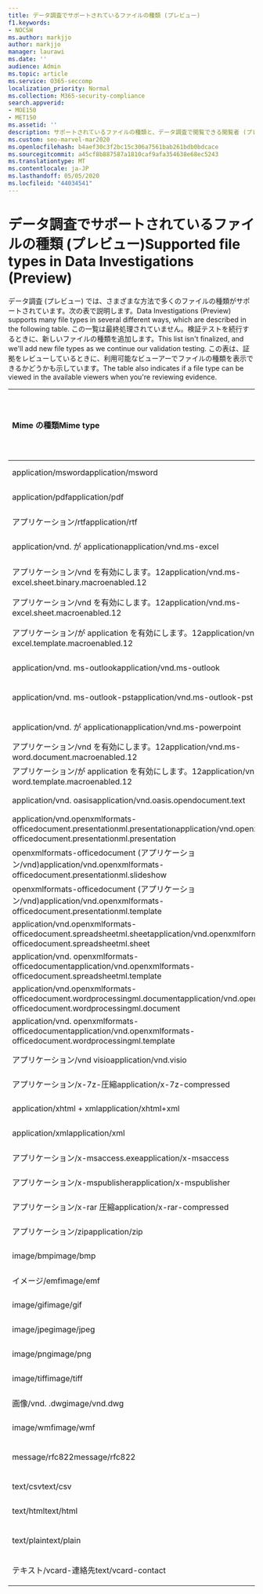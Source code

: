 ```yaml
---
title: データ調査でサポートされているファイルの種類 (プレビュー)
f1.keywords:
- NOCSH
ms.author: markjjo
author: markjjo
manager: laurawi
ms.date: ''
audience: Admin
ms.topic: article
ms.service: O365-seccomp
localization_priority: Normal
ms.collection: M365-security-compliance
search.appverid:
- MOE150
- MET150
ms.assetid: ''
description: サポートされているファイルの種類と、データ調査で閲覧できる閲覧者 (プレビュー) を一覧にした表。
ms.custom: seo-marvel-mar2020
ms.openlocfilehash: b4aef30c3f2bc15c306a7561bab261bdb0bdcace
ms.sourcegitcommit: a45cf8b887587a1810caf9afa354638e68ec5243
ms.translationtype: MT
ms.contentlocale: ja-JP
ms.lasthandoff: 05/05/2020
ms.locfileid: "44034541"
---
```

# <a name="supported-file-types-in-data-investigations-preview"></a><span data-ttu-id="0b7e5-103">データ調査でサポートされているファイルの種類 (プレビュー)</span><span class="sxs-lookup"><span data-stu-id="0b7e5-103">Supported file types in Data Investigations (Preview)</span></span>

<span data-ttu-id="0b7e5-104">データ調査 (プレビュー) では、さまざまな方法で多くのファイルの種類がサポートされています。次の表で説明します。</span><span class="sxs-lookup"><span data-stu-id="0b7e5-104">Data Investigations (Preview) supports many file types in several different ways, which are described in the following table.</span></span> <span data-ttu-id="0b7e5-105">この一覧は最終処理されていません。検証テストを続行するときに、新しいファイルの種類を追加します。</span><span class="sxs-lookup"><span data-stu-id="0b7e5-105">This list isn't finalized, and we'll add new file types as we continue our validation testing.</span></span> <span data-ttu-id="0b7e5-106">この表は、証拠をレビューしているときに、利用可能なビューアーでファイルの種類を表示できるかどうかも示しています。</span><span class="sxs-lookup"><span data-stu-id="0b7e5-106">The table also indicates if a file type can be viewed in the available viewers when you're reviewing evidence.</span></span>

| <span data-ttu-id="0b7e5-107">Mime の種類</span><span class="sxs-lookup"><span data-stu-id="0b7e5-107">Mime type</span></span> | <span data-ttu-id="0b7e5-108">File クラス</span><span class="sxs-lookup"><span data-stu-id="0b7e5-108">File class</span></span> | <span data-ttu-id="0b7e5-109">ネイティブビューアー</span><span class="sxs-lookup"><span data-stu-id="0b7e5-109">Native viewer</span></span> | <span data-ttu-id="0b7e5-110">テキストビューアー</span><span class="sxs-lookup"><span data-stu-id="0b7e5-110">Text viewer</span></span> | <span data-ttu-id="0b7e5-111">ビューアーに注釈を付ける</span><span class="sxs-lookup"><span data-stu-id="0b7e5-111">Annotate viewer</span></span> | <span data-ttu-id="0b7e5-112">コンテナーの抽出</span><span class="sxs-lookup"><span data-stu-id="0b7e5-112">Container extraction</span></span> | <span data-ttu-id="0b7e5-113">拡張機能</span><span class="sxs-lookup"><span data-stu-id="0b7e5-113">Extensions</span></span> |
| :- | :- | :- | :- | :- | :- | :- |
| <span data-ttu-id="0b7e5-114">application/msword</span><span class="sxs-lookup"><span data-stu-id="0b7e5-114">application/msword</span></span> | <span data-ttu-id="0b7e5-115">Document</span><span class="sxs-lookup"><span data-stu-id="0b7e5-115">Document</span></span> | <span data-ttu-id="0b7e5-116">はい</span><span class="sxs-lookup"><span data-stu-id="0b7e5-116">Yes</span></span> | <span data-ttu-id="0b7e5-117">はい</span><span class="sxs-lookup"><span data-stu-id="0b7e5-117">Yes</span></span> | <span data-ttu-id="0b7e5-118">はい</span><span class="sxs-lookup"><span data-stu-id="0b7e5-118">Yes</span></span> | <span data-ttu-id="0b7e5-119">いいえ</span><span class="sxs-lookup"><span data-stu-id="0b7e5-119">No</span></span> | <span data-ttu-id="0b7e5-120">.doc、.dat</span><span class="sxs-lookup"><span data-stu-id="0b7e5-120">.doc; .dat</span></span> |
| <span data-ttu-id="0b7e5-121">application/pdf</span><span class="sxs-lookup"><span data-stu-id="0b7e5-121">application/pdf</span></span> | <span data-ttu-id="0b7e5-122">Document</span><span class="sxs-lookup"><span data-stu-id="0b7e5-122">Document</span></span> | <span data-ttu-id="0b7e5-123">はい</span><span class="sxs-lookup"><span data-stu-id="0b7e5-123">Yes</span></span> | <span data-ttu-id="0b7e5-124">はい</span><span class="sxs-lookup"><span data-stu-id="0b7e5-124">Yes</span></span> | <span data-ttu-id="0b7e5-125">はい</span><span class="sxs-lookup"><span data-stu-id="0b7e5-125">Yes</span></span> | <span data-ttu-id="0b7e5-126">いいえ</span><span class="sxs-lookup"><span data-stu-id="0b7e5-126">No</span></span> | <span data-ttu-id="0b7e5-127">.pdf</span><span class="sxs-lookup"><span data-stu-id="0b7e5-127">.pdf</span></span> |
| <span data-ttu-id="0b7e5-128">アプリケーション/rtf</span><span class="sxs-lookup"><span data-stu-id="0b7e5-128">application/rtf</span></span> | <span data-ttu-id="0b7e5-129">Document</span><span class="sxs-lookup"><span data-stu-id="0b7e5-129">Document</span></span> | <span data-ttu-id="0b7e5-130">はい</span><span class="sxs-lookup"><span data-stu-id="0b7e5-130">Yes</span></span> | <span data-ttu-id="0b7e5-131">はい</span><span class="sxs-lookup"><span data-stu-id="0b7e5-131">Yes</span></span> | <span data-ttu-id="0b7e5-132">はい</span><span class="sxs-lookup"><span data-stu-id="0b7e5-132">Yes</span></span> | <span data-ttu-id="0b7e5-133">いいえ</span><span class="sxs-lookup"><span data-stu-id="0b7e5-133">No</span></span> | <span data-ttu-id="0b7e5-134">.rtf;。.doc</span><span class="sxs-lookup"><span data-stu-id="0b7e5-134">.rtf;.doc</span></span> |
| <span data-ttu-id="0b7e5-135">application/vnd. が application</span><span class="sxs-lookup"><span data-stu-id="0b7e5-135">application/vnd.ms-excel</span></span> | <span data-ttu-id="0b7e5-136">Document</span><span class="sxs-lookup"><span data-stu-id="0b7e5-136">Document</span></span> | <span data-ttu-id="0b7e5-137">はい</span><span class="sxs-lookup"><span data-stu-id="0b7e5-137">Yes</span></span> | <span data-ttu-id="0b7e5-138">はい</span><span class="sxs-lookup"><span data-stu-id="0b7e5-138">Yes</span></span> | <span data-ttu-id="0b7e5-139">はい</span><span class="sxs-lookup"><span data-stu-id="0b7e5-139">Yes</span></span> | <span data-ttu-id="0b7e5-140">いいえ</span><span class="sxs-lookup"><span data-stu-id="0b7e5-140">No</span></span> | <span data-ttu-id="0b7e5-141">.xls、.dat</span><span class="sxs-lookup"><span data-stu-id="0b7e5-141">.xls; .dat</span></span> |
| <span data-ttu-id="0b7e5-142">アプリケーション/vnd を有効にします。12</span><span class="sxs-lookup"><span data-stu-id="0b7e5-142">application/vnd.ms-excel.sheet.binary.macroenabled.12</span></span> | <span data-ttu-id="0b7e5-143">生産性/オープンドキュメント形式</span><span class="sxs-lookup"><span data-stu-id="0b7e5-143">Productivity / Open Document Format</span></span> | <span data-ttu-id="0b7e5-144">はい</span><span class="sxs-lookup"><span data-stu-id="0b7e5-144">Yes</span></span> | <span data-ttu-id="0b7e5-145">はい</span><span class="sxs-lookup"><span data-stu-id="0b7e5-145">Yes</span></span> | <span data-ttu-id="0b7e5-146">不要</span><span class="sxs-lookup"><span data-stu-id="0b7e5-146">No</span></span> | <span data-ttu-id="0b7e5-147">いいえ</span><span class="sxs-lookup"><span data-stu-id="0b7e5-147">No</span></span> | <span data-ttu-id="0b7e5-148">.xlsb</span><span class="sxs-lookup"><span data-stu-id="0b7e5-148">.xlsb</span></span> |
| <span data-ttu-id="0b7e5-149">アプリケーション/vnd を有効にします。12</span><span class="sxs-lookup"><span data-stu-id="0b7e5-149">application/vnd.ms-excel.sheet.macroenabled.12</span></span> | <span data-ttu-id="0b7e5-150">Document</span><span class="sxs-lookup"><span data-stu-id="0b7e5-150">Document</span></span> | <span data-ttu-id="0b7e5-151">はい</span><span class="sxs-lookup"><span data-stu-id="0b7e5-151">Yes</span></span> | <span data-ttu-id="0b7e5-152">はい</span><span class="sxs-lookup"><span data-stu-id="0b7e5-152">Yes</span></span> | <span data-ttu-id="0b7e5-153">はい</span><span class="sxs-lookup"><span data-stu-id="0b7e5-153">Yes</span></span> | <span data-ttu-id="0b7e5-154">いいえ</span><span class="sxs-lookup"><span data-stu-id="0b7e5-154">No</span></span> | <span data-ttu-id="0b7e5-155">.xlsm</span><span class="sxs-lookup"><span data-stu-id="0b7e5-155">.xlsm</span></span> |
| <span data-ttu-id="0b7e5-156">アプリケーション/が application を有効にします。12</span><span class="sxs-lookup"><span data-stu-id="0b7e5-156">application/vnd.ms-excel.template.macroenabled.12</span></span> | <span data-ttu-id="0b7e5-157">生産性/オープンドキュメント形式</span><span class="sxs-lookup"><span data-stu-id="0b7e5-157">Productivity / Open Document Format</span></span> | <span data-ttu-id="0b7e5-158">いいえ</span><span class="sxs-lookup"><span data-stu-id="0b7e5-158">No</span></span> | <span data-ttu-id="0b7e5-159">はい</span><span class="sxs-lookup"><span data-stu-id="0b7e5-159">Yes</span></span> | <span data-ttu-id="0b7e5-160">不要</span><span class="sxs-lookup"><span data-stu-id="0b7e5-160">No</span></span> | <span data-ttu-id="0b7e5-161">いいえ</span><span class="sxs-lookup"><span data-stu-id="0b7e5-161">No</span></span> | <span data-ttu-id="0b7e5-162">。 xltm</span><span class="sxs-lookup"><span data-stu-id="0b7e5-162">.xltm</span></span> |
| <span data-ttu-id="0b7e5-163">application/vnd. ms-outlook</span><span class="sxs-lookup"><span data-stu-id="0b7e5-163">application/vnd.ms-outlook</span></span> | <span data-ttu-id="0b7e5-164">生産性</span><span class="sxs-lookup"><span data-stu-id="0b7e5-164">Productivity</span></span> | <span data-ttu-id="0b7e5-165">いいえ</span><span class="sxs-lookup"><span data-stu-id="0b7e5-165">No</span></span> | <span data-ttu-id="0b7e5-166">いいえ</span><span class="sxs-lookup"><span data-stu-id="0b7e5-166">No</span></span> | <span data-ttu-id="0b7e5-167">いいえ</span><span class="sxs-lookup"><span data-stu-id="0b7e5-167">No</span></span> | <span data-ttu-id="0b7e5-168">いいえ</span><span class="sxs-lookup"><span data-stu-id="0b7e5-168">No</span></span> | <span data-ttu-id="0b7e5-169">.msg</span><span class="sxs-lookup"><span data-stu-id="0b7e5-169">.msg</span></span> |
| <span data-ttu-id="0b7e5-170">application/vnd. ms-outlook-pst</span><span class="sxs-lookup"><span data-stu-id="0b7e5-170">application/vnd.ms-outlook-pst</span></span> | <span data-ttu-id="0b7e5-171">生産性/コラボレーション</span><span class="sxs-lookup"><span data-stu-id="0b7e5-171">Productivity / Collaboration</span></span> | <span data-ttu-id="0b7e5-172">いいえ</span><span class="sxs-lookup"><span data-stu-id="0b7e5-172">No</span></span> | <span data-ttu-id="0b7e5-173">いいえ</span><span class="sxs-lookup"><span data-stu-id="0b7e5-173">No</span></span> | <span data-ttu-id="0b7e5-174">いいえ</span><span class="sxs-lookup"><span data-stu-id="0b7e5-174">No</span></span> | <span data-ttu-id="0b7e5-175">はい</span><span class="sxs-lookup"><span data-stu-id="0b7e5-175">Yes</span></span> | <span data-ttu-id="0b7e5-176">.pst</span><span class="sxs-lookup"><span data-stu-id="0b7e5-176">.pst</span></span> |
| <span data-ttu-id="0b7e5-177">application/vnd. が application</span><span class="sxs-lookup"><span data-stu-id="0b7e5-177">application/vnd.ms-powerpoint</span></span> | <span data-ttu-id="0b7e5-178">Document</span><span class="sxs-lookup"><span data-stu-id="0b7e5-178">Document</span></span> | <span data-ttu-id="0b7e5-179">はい</span><span class="sxs-lookup"><span data-stu-id="0b7e5-179">Yes</span></span> | <span data-ttu-id="0b7e5-180">はい</span><span class="sxs-lookup"><span data-stu-id="0b7e5-180">Yes</span></span> | <span data-ttu-id="0b7e5-181">はい</span><span class="sxs-lookup"><span data-stu-id="0b7e5-181">Yes</span></span> | <span data-ttu-id="0b7e5-182">いいえ</span><span class="sxs-lookup"><span data-stu-id="0b7e5-182">No</span></span> | <span data-ttu-id="0b7e5-183">.ppt; .pps;。なべ</span><span class="sxs-lookup"><span data-stu-id="0b7e5-183">.ppt; .pps;.pot</span></span> |
| <span data-ttu-id="0b7e5-184">アプリケーション/vnd を有効にします。12</span><span class="sxs-lookup"><span data-stu-id="0b7e5-184">application/vnd.ms-word.document.macroenabled.12</span></span> | <span data-ttu-id="0b7e5-185">Document</span><span class="sxs-lookup"><span data-stu-id="0b7e5-185">Document</span></span> | <span data-ttu-id="0b7e5-186">はい</span><span class="sxs-lookup"><span data-stu-id="0b7e5-186">Yes</span></span> | <span data-ttu-id="0b7e5-187">はい</span><span class="sxs-lookup"><span data-stu-id="0b7e5-187">Yes</span></span> | <span data-ttu-id="0b7e5-188">はい</span><span class="sxs-lookup"><span data-stu-id="0b7e5-188">Yes</span></span> | <span data-ttu-id="0b7e5-189">いいえ</span><span class="sxs-lookup"><span data-stu-id="0b7e5-189">No</span></span> | <span data-ttu-id="0b7e5-190">.docm</span><span class="sxs-lookup"><span data-stu-id="0b7e5-190">.docm</span></span> |
| <span data-ttu-id="0b7e5-191">アプリケーション/が application を有効にします。12</span><span class="sxs-lookup"><span data-stu-id="0b7e5-191">application/vnd.ms-word.template.macroenabled.12</span></span> | <span data-ttu-id="0b7e5-192">Document</span><span class="sxs-lookup"><span data-stu-id="0b7e5-192">Document</span></span> | <span data-ttu-id="0b7e5-193">はい</span><span class="sxs-lookup"><span data-stu-id="0b7e5-193">Yes</span></span> | <span data-ttu-id="0b7e5-194">はい</span><span class="sxs-lookup"><span data-stu-id="0b7e5-194">Yes</span></span> | <span data-ttu-id="0b7e5-195">はい</span><span class="sxs-lookup"><span data-stu-id="0b7e5-195">Yes</span></span> | <span data-ttu-id="0b7e5-196">いいえ</span><span class="sxs-lookup"><span data-stu-id="0b7e5-196">No</span></span> | <span data-ttu-id="0b7e5-197">normal.dotm</span><span class="sxs-lookup"><span data-stu-id="0b7e5-197">.dotm</span></span> |
| <span data-ttu-id="0b7e5-198">application/vnd. oasis</span><span class="sxs-lookup"><span data-stu-id="0b7e5-198">application/vnd.oasis.opendocument.text</span></span> | <span data-ttu-id="0b7e5-199">Document</span><span class="sxs-lookup"><span data-stu-id="0b7e5-199">Document</span></span> | <span data-ttu-id="0b7e5-200">はい</span><span class="sxs-lookup"><span data-stu-id="0b7e5-200">Yes</span></span> | <span data-ttu-id="0b7e5-201">はい</span><span class="sxs-lookup"><span data-stu-id="0b7e5-201">Yes</span></span> | <span data-ttu-id="0b7e5-202">はい</span><span class="sxs-lookup"><span data-stu-id="0b7e5-202">Yes</span></span> | <span data-ttu-id="0b7e5-203">いいえ</span><span class="sxs-lookup"><span data-stu-id="0b7e5-203">No</span></span> | <span data-ttu-id="0b7e5-204">odt</span><span class="sxs-lookup"><span data-stu-id="0b7e5-204">.odt;</span></span>  |
| <span data-ttu-id="0b7e5-205">application/vnd.openxmlformats-officedocument.presentationml.presentation</span><span class="sxs-lookup"><span data-stu-id="0b7e5-205">application/vnd.openxmlformats-officedocument.presentationml.presentation</span></span> | <span data-ttu-id="0b7e5-206">Document</span><span class="sxs-lookup"><span data-stu-id="0b7e5-206">Document</span></span> | <span data-ttu-id="0b7e5-207">はい</span><span class="sxs-lookup"><span data-stu-id="0b7e5-207">Yes</span></span> | <span data-ttu-id="0b7e5-208">はい</span><span class="sxs-lookup"><span data-stu-id="0b7e5-208">Yes</span></span> | <span data-ttu-id="0b7e5-209">はい</span><span class="sxs-lookup"><span data-stu-id="0b7e5-209">Yes</span></span> | <span data-ttu-id="0b7e5-210">いいえ</span><span class="sxs-lookup"><span data-stu-id="0b7e5-210">No</span></span> | <span data-ttu-id="0b7e5-211">.pptx</span><span class="sxs-lookup"><span data-stu-id="0b7e5-211">.pptx</span></span> |
| <span data-ttu-id="0b7e5-212">openxmlformats-officedocument (アプリケーション/vnd)</span><span class="sxs-lookup"><span data-stu-id="0b7e5-212">application/vnd.openxmlformats-officedocument.presentationml.slideshow</span></span> | <span data-ttu-id="0b7e5-213">生産性/オープンドキュメント形式</span><span class="sxs-lookup"><span data-stu-id="0b7e5-213">Productivity / Open Document Format</span></span> | <span data-ttu-id="0b7e5-214">はい</span><span class="sxs-lookup"><span data-stu-id="0b7e5-214">Yes</span></span> | <span data-ttu-id="0b7e5-215">はい</span><span class="sxs-lookup"><span data-stu-id="0b7e5-215">Yes</span></span> | <span data-ttu-id="0b7e5-216">はい</span><span class="sxs-lookup"><span data-stu-id="0b7e5-216">Yes</span></span> | <span data-ttu-id="0b7e5-217">いいえ</span><span class="sxs-lookup"><span data-stu-id="0b7e5-217">No</span></span> | <span data-ttu-id="0b7e5-218">. ppsx</span><span class="sxs-lookup"><span data-stu-id="0b7e5-218">.ppsx</span></span> |
| <span data-ttu-id="0b7e5-219">openxmlformats-officedocument (アプリケーション/vnd)</span><span class="sxs-lookup"><span data-stu-id="0b7e5-219">application/vnd.openxmlformats-officedocument.presentationml.template</span></span> | <span data-ttu-id="0b7e5-220">Document</span><span class="sxs-lookup"><span data-stu-id="0b7e5-220">Document</span></span> | <span data-ttu-id="0b7e5-221">はい</span><span class="sxs-lookup"><span data-stu-id="0b7e5-221">Yes</span></span> | <span data-ttu-id="0b7e5-222">はい</span><span class="sxs-lookup"><span data-stu-id="0b7e5-222">Yes</span></span> | <span data-ttu-id="0b7e5-223">はい</span><span class="sxs-lookup"><span data-stu-id="0b7e5-223">Yes</span></span> | <span data-ttu-id="0b7e5-224">いいえ</span><span class="sxs-lookup"><span data-stu-id="0b7e5-224">No</span></span> | <span data-ttu-id="0b7e5-225">. potx</span><span class="sxs-lookup"><span data-stu-id="0b7e5-225">.potx</span></span> |
| <span data-ttu-id="0b7e5-226">application/vnd.openxmlformats-officedocument.spreadsheetml.sheet</span><span class="sxs-lookup"><span data-stu-id="0b7e5-226">application/vnd.openxmlformats-officedocument.spreadsheetml.sheet</span></span> | <span data-ttu-id="0b7e5-227">Document</span><span class="sxs-lookup"><span data-stu-id="0b7e5-227">Document</span></span> | <span data-ttu-id="0b7e5-228">はい</span><span class="sxs-lookup"><span data-stu-id="0b7e5-228">Yes</span></span> | <span data-ttu-id="0b7e5-229">はい</span><span class="sxs-lookup"><span data-stu-id="0b7e5-229">Yes</span></span> | <span data-ttu-id="0b7e5-230">はい</span><span class="sxs-lookup"><span data-stu-id="0b7e5-230">Yes</span></span> | <span data-ttu-id="0b7e5-231">いいえ</span><span class="sxs-lookup"><span data-stu-id="0b7e5-231">No</span></span> | <span data-ttu-id="0b7e5-232">.xlsx</span><span class="sxs-lookup"><span data-stu-id="0b7e5-232">.xlsx</span></span> |
| <span data-ttu-id="0b7e5-233">application/vnd. openxmlformats-officedocument</span><span class="sxs-lookup"><span data-stu-id="0b7e5-233">application/vnd.openxmlformats-officedocument.spreadsheetml.template</span></span> | <span data-ttu-id="0b7e5-234">Document</span><span class="sxs-lookup"><span data-stu-id="0b7e5-234">Document</span></span> | <span data-ttu-id="0b7e5-235">はい</span><span class="sxs-lookup"><span data-stu-id="0b7e5-235">Yes</span></span> | <span data-ttu-id="0b7e5-236">はい</span><span class="sxs-lookup"><span data-stu-id="0b7e5-236">Yes</span></span> | <span data-ttu-id="0b7e5-237">はい</span><span class="sxs-lookup"><span data-stu-id="0b7e5-237">Yes</span></span> | <span data-ttu-id="0b7e5-238">いいえ</span><span class="sxs-lookup"><span data-stu-id="0b7e5-238">No</span></span> | <span data-ttu-id="0b7e5-239">。 xltx</span><span class="sxs-lookup"><span data-stu-id="0b7e5-239">.xltx</span></span> |
| <span data-ttu-id="0b7e5-240">application/vnd.openxmlformats-officedocument.wordprocessingml.document</span><span class="sxs-lookup"><span data-stu-id="0b7e5-240">application/vnd.openxmlformats-officedocument.wordprocessingml.document</span></span> | <span data-ttu-id="0b7e5-241">Document</span><span class="sxs-lookup"><span data-stu-id="0b7e5-241">Document</span></span> | <span data-ttu-id="0b7e5-242">はい</span><span class="sxs-lookup"><span data-stu-id="0b7e5-242">Yes</span></span> | <span data-ttu-id="0b7e5-243">はい</span><span class="sxs-lookup"><span data-stu-id="0b7e5-243">Yes</span></span> | <span data-ttu-id="0b7e5-244">はい</span><span class="sxs-lookup"><span data-stu-id="0b7e5-244">Yes</span></span> | <span data-ttu-id="0b7e5-245">いいえ</span><span class="sxs-lookup"><span data-stu-id="0b7e5-245">No</span></span> | <span data-ttu-id="0b7e5-246">.docx</span><span class="sxs-lookup"><span data-stu-id="0b7e5-246">.docx</span></span> |
| <span data-ttu-id="0b7e5-247">application/vnd. openxmlformats-officedocument</span><span class="sxs-lookup"><span data-stu-id="0b7e5-247">application/vnd.openxmlformats-officedocument.wordprocessingml.template</span></span> | <span data-ttu-id="0b7e5-248">Document</span><span class="sxs-lookup"><span data-stu-id="0b7e5-248">Document</span></span> | <span data-ttu-id="0b7e5-249">はい</span><span class="sxs-lookup"><span data-stu-id="0b7e5-249">Yes</span></span> | <span data-ttu-id="0b7e5-250">はい</span><span class="sxs-lookup"><span data-stu-id="0b7e5-250">Yes</span></span> | <span data-ttu-id="0b7e5-251">はい</span><span class="sxs-lookup"><span data-stu-id="0b7e5-251">Yes</span></span> | <span data-ttu-id="0b7e5-252">いいえ</span><span class="sxs-lookup"><span data-stu-id="0b7e5-252">No</span></span> | <span data-ttu-id="0b7e5-253">.dotx</span><span class="sxs-lookup"><span data-stu-id="0b7e5-253">.dotx</span></span> |
| <span data-ttu-id="0b7e5-254">アプリケーション/vnd visio</span><span class="sxs-lookup"><span data-stu-id="0b7e5-254">application/vnd.visio</span></span> | <span data-ttu-id="0b7e5-255">Document</span><span class="sxs-lookup"><span data-stu-id="0b7e5-255">Document</span></span> | <span data-ttu-id="0b7e5-256">はい</span><span class="sxs-lookup"><span data-stu-id="0b7e5-256">Yes</span></span> | <span data-ttu-id="0b7e5-257">はい</span><span class="sxs-lookup"><span data-stu-id="0b7e5-257">Yes</span></span> | <span data-ttu-id="0b7e5-258">はい</span><span class="sxs-lookup"><span data-stu-id="0b7e5-258">Yes</span></span> | <span data-ttu-id="0b7e5-259">いいえ</span><span class="sxs-lookup"><span data-stu-id="0b7e5-259">No</span></span> | <span data-ttu-id="0b7e5-260">.vsd</span><span class="sxs-lookup"><span data-stu-id="0b7e5-260">.vsd</span></span> |
| <span data-ttu-id="0b7e5-261">アプリケーション/x-7z-圧縮</span><span class="sxs-lookup"><span data-stu-id="0b7e5-261">application/x-7z-compressed</span></span> | <span data-ttu-id="0b7e5-262">Archive/Container</span><span class="sxs-lookup"><span data-stu-id="0b7e5-262">Archive / Container</span></span> | <span data-ttu-id="0b7e5-263">いいえ</span><span class="sxs-lookup"><span data-stu-id="0b7e5-263">No</span></span> | <span data-ttu-id="0b7e5-264">いいえ</span><span class="sxs-lookup"><span data-stu-id="0b7e5-264">No</span></span> | <span data-ttu-id="0b7e5-265">いいえ</span><span class="sxs-lookup"><span data-stu-id="0b7e5-265">No</span></span> | <span data-ttu-id="0b7e5-266">はい</span><span class="sxs-lookup"><span data-stu-id="0b7e5-266">Yes</span></span> | <span data-ttu-id="0b7e5-267">. 7z</span><span class="sxs-lookup"><span data-stu-id="0b7e5-267">.7z</span></span> |
| <span data-ttu-id="0b7e5-268">application/xhtml + xml</span><span class="sxs-lookup"><span data-stu-id="0b7e5-268">application/xhtml+xml</span></span> | <span data-ttu-id="0b7e5-269">Document</span><span class="sxs-lookup"><span data-stu-id="0b7e5-269">Document</span></span> | <span data-ttu-id="0b7e5-270">はい</span><span class="sxs-lookup"><span data-stu-id="0b7e5-270">Yes</span></span> | <span data-ttu-id="0b7e5-271">はい</span><span class="sxs-lookup"><span data-stu-id="0b7e5-271">Yes</span></span> | <span data-ttu-id="0b7e5-272">はい</span><span class="sxs-lookup"><span data-stu-id="0b7e5-272">Yes</span></span> | <span data-ttu-id="0b7e5-273">いいえ</span><span class="sxs-lookup"><span data-stu-id="0b7e5-273">No</span></span> | <span data-ttu-id="0b7e5-274">xhtml</span><span class="sxs-lookup"><span data-stu-id="0b7e5-274">.xhtml</span></span> |
| <span data-ttu-id="0b7e5-275">application/xml</span><span class="sxs-lookup"><span data-stu-id="0b7e5-275">application/xml</span></span> | <span data-ttu-id="0b7e5-276">Document</span><span class="sxs-lookup"><span data-stu-id="0b7e5-276">Document</span></span> | <span data-ttu-id="0b7e5-277">はい</span><span class="sxs-lookup"><span data-stu-id="0b7e5-277">Yes</span></span> | <span data-ttu-id="0b7e5-278">はい</span><span class="sxs-lookup"><span data-stu-id="0b7e5-278">Yes</span></span> | <span data-ttu-id="0b7e5-279">はい</span><span class="sxs-lookup"><span data-stu-id="0b7e5-279">Yes</span></span> | <span data-ttu-id="0b7e5-280">いいえ</span><span class="sxs-lookup"><span data-stu-id="0b7e5-280">No</span></span> | <span data-ttu-id="0b7e5-281">.xml</span><span class="sxs-lookup"><span data-stu-id="0b7e5-281">.xml</span></span> |
| <span data-ttu-id="0b7e5-282">アプリケーション/x-msaccess.exe</span><span class="sxs-lookup"><span data-stu-id="0b7e5-282">application/x-msaccess</span></span> | <span data-ttu-id="0b7e5-283">Document</span><span class="sxs-lookup"><span data-stu-id="0b7e5-283">Document</span></span> | <span data-ttu-id="0b7e5-284">はい</span><span class="sxs-lookup"><span data-stu-id="0b7e5-284">Yes</span></span> | <span data-ttu-id="0b7e5-285">はい</span><span class="sxs-lookup"><span data-stu-id="0b7e5-285">Yes</span></span> | <span data-ttu-id="0b7e5-286">はい</span><span class="sxs-lookup"><span data-stu-id="0b7e5-286">Yes</span></span> | <span data-ttu-id="0b7e5-287">いいえ</span><span class="sxs-lookup"><span data-stu-id="0b7e5-287">No</span></span> | <span data-ttu-id="0b7e5-288">.mdb</span><span class="sxs-lookup"><span data-stu-id="0b7e5-288">.mdb</span></span> |
| <span data-ttu-id="0b7e5-289">アプリケーション/x-mspublisher</span><span class="sxs-lookup"><span data-stu-id="0b7e5-289">application/x-mspublisher</span></span> | <span data-ttu-id="0b7e5-290">Document</span><span class="sxs-lookup"><span data-stu-id="0b7e5-290">Document</span></span> | <span data-ttu-id="0b7e5-291">はい</span><span class="sxs-lookup"><span data-stu-id="0b7e5-291">Yes</span></span> | <span data-ttu-id="0b7e5-292">はい</span><span class="sxs-lookup"><span data-stu-id="0b7e5-292">Yes</span></span> | <span data-ttu-id="0b7e5-293">はい</span><span class="sxs-lookup"><span data-stu-id="0b7e5-293">Yes</span></span> | <span data-ttu-id="0b7e5-294">いいえ</span><span class="sxs-lookup"><span data-stu-id="0b7e5-294">No</span></span> | <span data-ttu-id="0b7e5-295">.pub</span><span class="sxs-lookup"><span data-stu-id="0b7e5-295">.pub</span></span> |
| <span data-ttu-id="0b7e5-296">アプリケーション/x-rar 圧縮</span><span class="sxs-lookup"><span data-stu-id="0b7e5-296">application/x-rar-compressed</span></span> | <span data-ttu-id="0b7e5-297">Archive/Container</span><span class="sxs-lookup"><span data-stu-id="0b7e5-297">Archive / Container</span></span> | <span data-ttu-id="0b7e5-298">いいえ</span><span class="sxs-lookup"><span data-stu-id="0b7e5-298">No</span></span> | <span data-ttu-id="0b7e5-299">いいえ</span><span class="sxs-lookup"><span data-stu-id="0b7e5-299">No</span></span> | <span data-ttu-id="0b7e5-300">いいえ</span><span class="sxs-lookup"><span data-stu-id="0b7e5-300">No</span></span> | <span data-ttu-id="0b7e5-301">はい</span><span class="sxs-lookup"><span data-stu-id="0b7e5-301">Yes</span></span> | <span data-ttu-id="0b7e5-302">rar</span><span class="sxs-lookup"><span data-stu-id="0b7e5-302">.rar</span></span> |
| <span data-ttu-id="0b7e5-303">アプリケーション/zip</span><span class="sxs-lookup"><span data-stu-id="0b7e5-303">application/zip</span></span> | <span data-ttu-id="0b7e5-304">Archive/Container</span><span class="sxs-lookup"><span data-stu-id="0b7e5-304">Archive / Container</span></span> | <span data-ttu-id="0b7e5-305">いいえ</span><span class="sxs-lookup"><span data-stu-id="0b7e5-305">No</span></span> | <span data-ttu-id="0b7e5-306">いいえ</span><span class="sxs-lookup"><span data-stu-id="0b7e5-306">No</span></span> | <span data-ttu-id="0b7e5-307">いいえ</span><span class="sxs-lookup"><span data-stu-id="0b7e5-307">No</span></span> | <span data-ttu-id="0b7e5-308">はい</span><span class="sxs-lookup"><span data-stu-id="0b7e5-308">Yes</span></span> | <span data-ttu-id="0b7e5-309">.zip</span><span class="sxs-lookup"><span data-stu-id="0b7e5-309">.zip</span></span> |
| <span data-ttu-id="0b7e5-310">image/bmp</span><span class="sxs-lookup"><span data-stu-id="0b7e5-310">image/bmp</span></span> | <span data-ttu-id="0b7e5-311">イメージ</span><span class="sxs-lookup"><span data-stu-id="0b7e5-311">Image</span></span> | <span data-ttu-id="0b7e5-312">はい</span><span class="sxs-lookup"><span data-stu-id="0b7e5-312">Yes</span></span> | <span data-ttu-id="0b7e5-313">はい</span><span class="sxs-lookup"><span data-stu-id="0b7e5-313">Yes</span></span> | <span data-ttu-id="0b7e5-314">はい</span><span class="sxs-lookup"><span data-stu-id="0b7e5-314">Yes</span></span> | <span data-ttu-id="0b7e5-315">いいえ</span><span class="sxs-lookup"><span data-stu-id="0b7e5-315">No</span></span> | <span data-ttu-id="0b7e5-316">.bmp</span><span class="sxs-lookup"><span data-stu-id="0b7e5-316">.bmp</span></span> |
| <span data-ttu-id="0b7e5-317">イメージ/emf</span><span class="sxs-lookup"><span data-stu-id="0b7e5-317">image/emf</span></span> | <span data-ttu-id="0b7e5-318">イメージ</span><span class="sxs-lookup"><span data-stu-id="0b7e5-318">Image</span></span> | <span data-ttu-id="0b7e5-319">はい</span><span class="sxs-lookup"><span data-stu-id="0b7e5-319">Yes</span></span> | <span data-ttu-id="0b7e5-320">はい</span><span class="sxs-lookup"><span data-stu-id="0b7e5-320">Yes</span></span> | <span data-ttu-id="0b7e5-321">はい</span><span class="sxs-lookup"><span data-stu-id="0b7e5-321">Yes</span></span> | <span data-ttu-id="0b7e5-322">いいえ</span><span class="sxs-lookup"><span data-stu-id="0b7e5-322">No</span></span> | <span data-ttu-id="0b7e5-323">.emf</span><span class="sxs-lookup"><span data-stu-id="0b7e5-323">.emf</span></span> |
| <span data-ttu-id="0b7e5-324">image/gif</span><span class="sxs-lookup"><span data-stu-id="0b7e5-324">image/gif</span></span> | <span data-ttu-id="0b7e5-325">Document</span><span class="sxs-lookup"><span data-stu-id="0b7e5-325">Document</span></span> | <span data-ttu-id="0b7e5-326">はい</span><span class="sxs-lookup"><span data-stu-id="0b7e5-326">Yes</span></span> | <span data-ttu-id="0b7e5-327">はい</span><span class="sxs-lookup"><span data-stu-id="0b7e5-327">Yes</span></span> | <span data-ttu-id="0b7e5-328">はい</span><span class="sxs-lookup"><span data-stu-id="0b7e5-328">Yes</span></span> | <span data-ttu-id="0b7e5-329">いいえ</span><span class="sxs-lookup"><span data-stu-id="0b7e5-329">No</span></span> | <span data-ttu-id="0b7e5-330">.gif</span><span class="sxs-lookup"><span data-stu-id="0b7e5-330">.gif</span></span> |
| <span data-ttu-id="0b7e5-331">image/jpeg</span><span class="sxs-lookup"><span data-stu-id="0b7e5-331">image/jpeg</span></span> | <span data-ttu-id="0b7e5-332">イメージ</span><span class="sxs-lookup"><span data-stu-id="0b7e5-332">Image</span></span> | <span data-ttu-id="0b7e5-333">はい</span><span class="sxs-lookup"><span data-stu-id="0b7e5-333">Yes</span></span> | <span data-ttu-id="0b7e5-334">はい</span><span class="sxs-lookup"><span data-stu-id="0b7e5-334">Yes</span></span> | <span data-ttu-id="0b7e5-335">はい</span><span class="sxs-lookup"><span data-stu-id="0b7e5-335">Yes</span></span> | <span data-ttu-id="0b7e5-336">いいえ</span><span class="sxs-lookup"><span data-stu-id="0b7e5-336">No</span></span> | <span data-ttu-id="0b7e5-337">.jpg、.jpeg、...jpgt</span><span class="sxs-lookup"><span data-stu-id="0b7e5-337">.jpg; .jpeg; .dat;.jpgt</span></span> |
| <span data-ttu-id="0b7e5-338">image/png</span><span class="sxs-lookup"><span data-stu-id="0b7e5-338">image/png</span></span> | <span data-ttu-id="0b7e5-339">イメージ</span><span class="sxs-lookup"><span data-stu-id="0b7e5-339">Image</span></span> | <span data-ttu-id="0b7e5-340">はい</span><span class="sxs-lookup"><span data-stu-id="0b7e5-340">Yes</span></span> | <span data-ttu-id="0b7e5-341">はい</span><span class="sxs-lookup"><span data-stu-id="0b7e5-341">Yes</span></span> | <span data-ttu-id="0b7e5-342">はい</span><span class="sxs-lookup"><span data-stu-id="0b7e5-342">Yes</span></span> | <span data-ttu-id="0b7e5-343">いいえ</span><span class="sxs-lookup"><span data-stu-id="0b7e5-343">No</span></span> | <span data-ttu-id="0b7e5-344">.png</span><span class="sxs-lookup"><span data-stu-id="0b7e5-344">.png</span></span> |
| <span data-ttu-id="0b7e5-345">image/tiff</span><span class="sxs-lookup"><span data-stu-id="0b7e5-345">image/tiff</span></span> | <span data-ttu-id="0b7e5-346">イメージ</span><span class="sxs-lookup"><span data-stu-id="0b7e5-346">Image</span></span> | <span data-ttu-id="0b7e5-347">はい</span><span class="sxs-lookup"><span data-stu-id="0b7e5-347">Yes</span></span> | <span data-ttu-id="0b7e5-348">はい</span><span class="sxs-lookup"><span data-stu-id="0b7e5-348">Yes</span></span> | <span data-ttu-id="0b7e5-349">はい</span><span class="sxs-lookup"><span data-stu-id="0b7e5-349">Yes</span></span> | <span data-ttu-id="0b7e5-350">いいえ</span><span class="sxs-lookup"><span data-stu-id="0b7e5-350">No</span></span> | <span data-ttu-id="0b7e5-351">.tif</span><span class="sxs-lookup"><span data-stu-id="0b7e5-351">.tif</span></span> |
| <span data-ttu-id="0b7e5-352">画像/vnd. .dwg</span><span class="sxs-lookup"><span data-stu-id="0b7e5-352">image/vnd.dwg</span></span> | <span data-ttu-id="0b7e5-353">Document</span><span class="sxs-lookup"><span data-stu-id="0b7e5-353">Document</span></span> | <span data-ttu-id="0b7e5-354">はい</span><span class="sxs-lookup"><span data-stu-id="0b7e5-354">Yes</span></span> | <span data-ttu-id="0b7e5-355">はい</span><span class="sxs-lookup"><span data-stu-id="0b7e5-355">Yes</span></span> | <span data-ttu-id="0b7e5-356">はい</span><span class="sxs-lookup"><span data-stu-id="0b7e5-356">Yes</span></span> | <span data-ttu-id="0b7e5-357">いいえ</span><span class="sxs-lookup"><span data-stu-id="0b7e5-357">No</span></span> | <span data-ttu-id="0b7e5-358">.dwg;。dxf</span><span class="sxs-lookup"><span data-stu-id="0b7e5-358">.dwg;.dxf;</span></span> |
| <span data-ttu-id="0b7e5-359">image/wmf</span><span class="sxs-lookup"><span data-stu-id="0b7e5-359">image/wmf</span></span> | <span data-ttu-id="0b7e5-360">Document</span><span class="sxs-lookup"><span data-stu-id="0b7e5-360">Document</span></span> | <span data-ttu-id="0b7e5-361">はい</span><span class="sxs-lookup"><span data-stu-id="0b7e5-361">Yes</span></span> | <span data-ttu-id="0b7e5-362">はい</span><span class="sxs-lookup"><span data-stu-id="0b7e5-362">Yes</span></span> | <span data-ttu-id="0b7e5-363">はい</span><span class="sxs-lookup"><span data-stu-id="0b7e5-363">Yes</span></span> | <span data-ttu-id="0b7e5-364">いいえ</span><span class="sxs-lookup"><span data-stu-id="0b7e5-364">No</span></span> | <span data-ttu-id="0b7e5-365">.wmf</span><span class="sxs-lookup"><span data-stu-id="0b7e5-365">.wmf</span></span> |
| <span data-ttu-id="0b7e5-366">message/rfc822</span><span class="sxs-lookup"><span data-stu-id="0b7e5-366">message/rfc822</span></span> | <span data-ttu-id="0b7e5-367">生産性/コラボレーション</span><span class="sxs-lookup"><span data-stu-id="0b7e5-367">Productivity / Collaboration</span></span> | <span data-ttu-id="0b7e5-368">いいえ</span><span class="sxs-lookup"><span data-stu-id="0b7e5-368">No</span></span> | <span data-ttu-id="0b7e5-369">いいえ</span><span class="sxs-lookup"><span data-stu-id="0b7e5-369">No</span></span> | <span data-ttu-id="0b7e5-370">いいえ</span><span class="sxs-lookup"><span data-stu-id="0b7e5-370">No</span></span> | <span data-ttu-id="0b7e5-371">いいえ</span><span class="sxs-lookup"><span data-stu-id="0b7e5-371">No</span></span> | <span data-ttu-id="0b7e5-372">.eml</span><span class="sxs-lookup"><span data-stu-id="0b7e5-372">.eml</span></span> |
| <span data-ttu-id="0b7e5-373">text/csv</span><span class="sxs-lookup"><span data-stu-id="0b7e5-373">text/csv</span></span> | <span data-ttu-id="0b7e5-374">Document</span><span class="sxs-lookup"><span data-stu-id="0b7e5-374">Document</span></span> | <span data-ttu-id="0b7e5-375">はい</span><span class="sxs-lookup"><span data-stu-id="0b7e5-375">Yes</span></span> | <span data-ttu-id="0b7e5-376">はい</span><span class="sxs-lookup"><span data-stu-id="0b7e5-376">Yes</span></span> | <span data-ttu-id="0b7e5-377">はい</span><span class="sxs-lookup"><span data-stu-id="0b7e5-377">Yes</span></span> | <span data-ttu-id="0b7e5-378">いいえ</span><span class="sxs-lookup"><span data-stu-id="0b7e5-378">No</span></span> | <span data-ttu-id="0b7e5-379">.csv</span><span class="sxs-lookup"><span data-stu-id="0b7e5-379">.csv</span></span> |
| <span data-ttu-id="0b7e5-380">text/html</span><span class="sxs-lookup"><span data-stu-id="0b7e5-380">text/html</span></span> | <span data-ttu-id="0b7e5-381">Document</span><span class="sxs-lookup"><span data-stu-id="0b7e5-381">Document</span></span> | <span data-ttu-id="0b7e5-382">はい</span><span class="sxs-lookup"><span data-stu-id="0b7e5-382">Yes</span></span> | <span data-ttu-id="0b7e5-383">はい</span><span class="sxs-lookup"><span data-stu-id="0b7e5-383">Yes</span></span> | <span data-ttu-id="0b7e5-384">はい</span><span class="sxs-lookup"><span data-stu-id="0b7e5-384">Yes</span></span> | <span data-ttu-id="0b7e5-385">いいえ</span><span class="sxs-lookup"><span data-stu-id="0b7e5-385">No</span></span> | <span data-ttu-id="0b7e5-386">.html;。shtml.dll; .htm</span><span class="sxs-lookup"><span data-stu-id="0b7e5-386">.html;.shtml; .htm</span></span> |
| <span data-ttu-id="0b7e5-387">text/plain</span><span class="sxs-lookup"><span data-stu-id="0b7e5-387">text/plain</span></span> | <span data-ttu-id="0b7e5-388">Document</span><span class="sxs-lookup"><span data-stu-id="0b7e5-388">Document</span></span> | <span data-ttu-id="0b7e5-389">はい</span><span class="sxs-lookup"><span data-stu-id="0b7e5-389">Yes</span></span> | <span data-ttu-id="0b7e5-390">はい</span><span class="sxs-lookup"><span data-stu-id="0b7e5-390">Yes</span></span> | <span data-ttu-id="0b7e5-391">はい</span><span class="sxs-lookup"><span data-stu-id="0b7e5-391">Yes</span></span> | <span data-ttu-id="0b7e5-392">いいえ</span><span class="sxs-lookup"><span data-stu-id="0b7e5-392">No</span></span> | <span data-ttu-id="0b7e5-393">.txt、.css、。con; pl; .csv; .dat</span><span class="sxs-lookup"><span data-stu-id="0b7e5-393">.txt; .css;.con; .pl; .csv; .dat</span></span> |
| <span data-ttu-id="0b7e5-394">テキスト/vcard-連絡先</span><span class="sxs-lookup"><span data-stu-id="0b7e5-394">text/vcard-contact</span></span> | <span data-ttu-id="0b7e5-395">Document</span><span class="sxs-lookup"><span data-stu-id="0b7e5-395">Document</span></span> | <span data-ttu-id="0b7e5-396">はい</span><span class="sxs-lookup"><span data-stu-id="0b7e5-396">Yes</span></span> | <span data-ttu-id="0b7e5-397">はい</span><span class="sxs-lookup"><span data-stu-id="0b7e5-397">Yes</span></span> | <span data-ttu-id="0b7e5-398">はい</span><span class="sxs-lookup"><span data-stu-id="0b7e5-398">Yes</span></span> | <span data-ttu-id="0b7e5-399">いいえ</span><span class="sxs-lookup"><span data-stu-id="0b7e5-399">No</span></span> | <span data-ttu-id="0b7e5-400">.vcf</span><span class="sxs-lookup"><span data-stu-id="0b7e5-400">.vcf</span></span> |
||||||||
